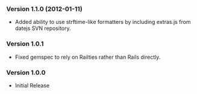 ### Version 1.1.0 (2012-01-11)
* Added ability to use strftime-like formatters by including extras.js from datejs SVN repository.

### Version 1.0.1
* Fixed gemspec to rely on Railties rather than Rails directly.

### Version 1.0.0
* Initial Release
